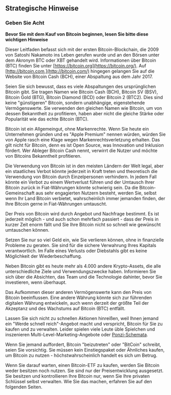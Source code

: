 ## Strategische Hinweise

### Geben Sie Acht

**Bevor Sie mit dem Kauf von Bitcoin beginnen, lesen Sie bitte diese wichtigen Hinweise**

Dieser Leitfaden befasst sich mit der ersten Bitcoin-Blockchain, die 2009 von Satoshi Nakamoto ins Leben gerufen wurde und an den Börsen unter dem Akronym BTC oder XBT gehandelt wird. Informationen über Bitcoin (BTC) finden Sie unter [https://bitcoin.org](https://bitcoin.org/). Auf [http://bitcoin.com,](http://bitcoin.com/) hingegen gelangen Sie auf die Website von Bitcoin Cash (BCH), einer Abspaltung aus dem Jahr 2017.

Seien Sie sich bewusst, dass es viele Abspaltungen des ursprünglichen Bitcoin gibt. Sie tragen Namen wie Bitcoin Cash (BCH), Bitcoin SV (BSV), Bitcoin Gold (BTG), Bitcoin Diamond (BCD) oder Bitcoin 2 (BTC2). Dies sind keine "günstigeren" Bitcoin, sondern unabhängige, eigenstehende Vermögenswerte. Sie verwenden den gleichen Namen wie Bitcoin, um von dessen Bekanntheit zu profitieren, haben aber nicht die gleiche Stärke oder Popularität wie das echte Bitcoin (BTC).

Bitcoin ist ein Allgemeingut, ohne Markenrechte. Wenn Sie heute ein Unternehmen gründen und es "Apple Premium" nennen würden, würden Sie von Apple rasch eine Klage wegen Markenrechtsverletzung erhalten. Das gilt nicht für Bitcoin, denn es ist Open Source, was Innovation und Inklusion fördert. Wer Ableger Bitcoin Cash nennt, verwirrt die Nutzer und möchte von Bitcoins Bekanntheit profitieren.

Die Verwendung von Bitcoin ist in den meisten Ländern der Welt legal, aber ein staatliches Verbot könnte jederzeit in Kraft treten und theoretisch die Verwendung von Bitcoin durch Einzelpersonen verhindern. In jedem Fall könnte ein Verbot zu einem Wertverlust führen und der Umtausch Ihrer Bitcoin zurück in Fiat-Währungen könnte schwierig sein. Da die Bitcoin-Gemeinschaft aus sehr engagierten Nutzern besteht, werden Sie, selbst wenn Ihr Land Bitcoin verbietet, wahrscheinlich immer jemanden finden, der Ihre Bitcoin gerne in Fiat-Währungen umtauscht.

Der Preis von Bitcoin wird durch Angebot und Nachfrage bestimmt. Es ist jederzeit möglich - und auch schon mehrfach passiert - dass der Preis in kurzer Zeit enorm fällt und Sie Ihre Bitcoin nicht so schnell wie gewünscht umtauschen können.

Setzen Sie nur so viel Geld ein, wie Sie verlieren können, ohne in finanzielle Probleme zu geraten. Sie sind für die sichere Verwahrung Ihres Kapitals verantwortlich. Im Falle eines Verlusts oder Diebstahls gibt es keine Möglichkeit der Wiederbeschaffung.

Neben Bitcoin gibt es heute mehr als 4.000 andere Krypto-Assets, die alle unterschiedliche Ziele und Verwendungszwecke haben. Informieren Sie sich über die Absichten, das Team und die Technologie dahinter, bevor Sie investieren, wenn überhaupt.

Das Aufkommen dieser anderen Vermögenswerte kann den Preis von Bitcoin beeinflussen. Eine andere Währung könnte sich zur führenden digitalen Währung entwickeln, auch wenn derzeit der größte Teil der Akzeptanz und des Wachstums auf Bitcoin (BTC) entfällt.

Lassen Sie sich nicht zu schnellen Aktionen hinreißen, weil Ihnen jemand ein "Werde schnell reich"-Angebot macht und verspricht, Bitcoin für Sie zu kaufen und zu verwalten. Leider spielen viele Leute üble Spielchen und inszenieren Multi-Level-Marketing-Angebote oder [Ponzi-Schemata](https://anita.link/ponzi).

Wenn Sie jemand auffordert, Bitcoin "beizutreten" oder "BitCoin" schreibt, seien Sie vorsichtig. Sie müssen kein Einstiegspaket oder Ähnliches kaufen, um Bitcoin zu nutzen - höchstwahrscheinlich handelt es sich um Betrug.

Wenn Sie darauf warten, einen Bitcoin-ETF zu kaufen, werden Sie Bitcoin 
weder besitzen noch nutzen. Sie sind nur der Preisentwicklung ausgesetzt. Sie besitzen und kontrollieren Ihre Bitcoin nur, wenn Sie Ihre privaten Schlüssel selbst verwalten. Wie Sie das machen, erfahren Sie auf den folgenden Seiten.
